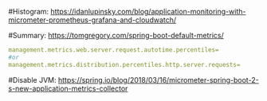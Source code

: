 #Histogram:
https://idanlupinsky.com/blog/application-monitoring-with-micrometer-prometheus-grafana-and-cloudwatch/

#Summary:
https://tomgregory.com/spring-boot-default-metrics/

```yaml
management.metrics.web.server.request.autotime.percentiles=
#or
management.metrics.distribution.percentiles.http.server.requests=
```

#Disable JVM:
https://spring.io/blog/2018/03/16/micrometer-spring-boot-2-s-new-application-metrics-collector